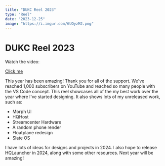 ```yaml
---
title: "DUKC Reel 2023"
type: "Reel"
date: "2023-12-25"
image: "https://i.imgur.com/6UOyzM2.png"
---
```


# DUKC Reel 2023

Watch the video:

[Click me](https://www.youtube.com/watch?v=kWPnPaqhuk8)

This year has been amazing! Thank you for all of the support. We've reached 1,000 subscribers on YouTube and reached so many people with the VS Code concept. This reel showcases all of the my best work over the year where I've started designing. It also shows lots of my unreleased work, such as:
-  Morph UI
-  HQHost
-  Streamcenter Hardware
-  A random phone render
-  Floatplane redesign
-  Slate OS

I have lots of ideas for designs and projects in 2024. I also hope to release HQLauncher in 2024, along with some other resources. Next year will be amazing!